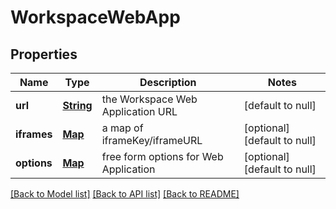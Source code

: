 # WorkspaceWebApp
## Properties

Name | Type | Description | Notes
------------ | ------------- | ------------- | -------------
**url** | [**String**](string.md) | the Workspace Web Application URL | [default to null]
**iframes** | [**Map**](object.md) | a map of iframeKey/iframeURL | [optional] [default to null]
**options** | [**Map**](object.md) | free form options for Web Application | [optional] [default to null]

[[Back to Model list]](../README.md#documentation-for-models) [[Back to API list]](../README.md#documentation-for-api-endpoints) [[Back to README]](../README.md)

